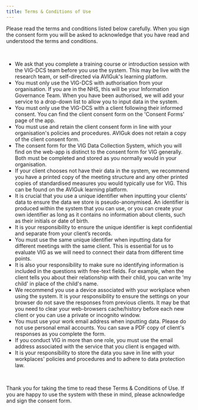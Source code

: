 ```yaml
---
title: Terms & Conditions of Use
---
```


Please read the terms and conditions listed below carefully. When you sign the consent form you will be asked to acknowledge that you have read and understood the terms and conditions.

<br>

- We ask that you complete a training course or introduction session with the VIG-DCS team before you use the system. This may be live with the research team, or self-directed via AVIGuk's learning platform. 
- You must only use the VIG-DCS with authorisation from your organisation. If you are in the NHS, this will be your Information Governance Team. When you have been authorised, we will add your service to a drop-down list to allow you to input data in the system. 
- You must only use the VIG-DCS with a client following their informed consent. You can find the client consent form on the 'Consent Forms' page of the app. 
- You must use and retain the client consent form in line with your organisation's policies and procedures. AVIGuk does not retain a copy of the client consent form. 
- The consent form for the VIG Data Collection System, which you will find on the web-app is distinct to the consent form for VIG generally. Both must be completed and stored as you normally would in your organisation. 
- If your client chooses not have their data in the system, we recommend you have a printed copy of the meeting structure and any other printed copies of standardised measures you would typically use for VIG. This can be found on the AVIGuk learning platform. 
- It is crucial that you use a unique identifier when inputting your clients' data to ensure the data we store is pseudo-anonymised. An identifier is produced within the system that you can use, or you can create your own identifier as long as it contains no information about clients, such as their initials or date of birth. 
- It is your responsibility to ensure the unique identifier is kept confidential and separate from your client’s records. 
- You must use the same unique identifier when inputting data for different meetings with the same client. This is essential for us to evaluate VIG as we will need to connect their data from different time points. 
- It is also your responsibility to make sure no identifying information is included in the questions with free-text fields. For example, when the client tells you about their relationship with their child, you can write 'my child' in place of the child's name. 
- We recommend you use a device associated with your workplace when using the system. It is your responsibility to ensure the settings on your browser do not save the responses from previous clients. It may be that you need to clear your web-browsers cache/history before each new client or you can use a private or incognito window. 
- You must use your work email address when inputting data. Please do not use  personal email accounts. You can save a PDF copy of client's responses as you complete the form. 
- If you conduct VIG in more than one role, you must use the email address associated with the service that you client is engaged with. 
- It is your responsibility to store the data you save in line with your workplaces' policies and procedures and to adhere to data protection law. 

<br>

Thank you for taking the time to read these Terms & Conditions of Use. If you are happy to use the system with these in mind, please acknowledge and sign the consent form. 